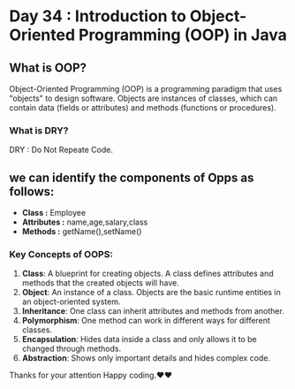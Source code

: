 # Day 34 : Introduction to Object-Oriented Programming (OOP) in Java

## What is OOP?
Object-Oriented Programming (OOP) is a programming paradigm that uses "objects" to design software. Objects are instances of classes, which can contain data (fields or attributes) and methods (functions or procedures).

### What is DRY?
DRY : Do Not Repeate Code.

## we can identify the components of Opps as follows:

- **Class :** Employee
- **Attributes :** name,age,salary,class 
- **Methods :** getName(),setName()
### Key Concepts of OOPS:
1. **Class**: A blueprint for creating objects. A class defines attributes and methods that the created objects will have.
2. **Object**: An instance of a class. Objects are the basic runtime entities in an object-oriented system.
3. **Inheritance**: One class can inherit attributes and methods from another.
4. **Polymorphism**: One method can work in different ways for different classes.
5. **Encapsulation**: Hides data inside a class and only allows it to be changed through methods.
6. **Abstraction**: Shows only important details and hides complex code.

Thanks for your attention Happy coding.❤️❤️
